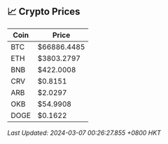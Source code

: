 ## 📈 Crypto Prices

| Coin | Price |
| ---- | ----- |
| BTC | $66886.4485 |
| ETH | $3803.2797 |
| BNB | $422.0008 |
| CRV | $0.8151 |
| ARB | $2.0297 |
| OKB | $54.9908 |
| DOGE | $0.1622 |

_Last Updated: 2024-03-07 00:26:27.855 +0800 HKT_